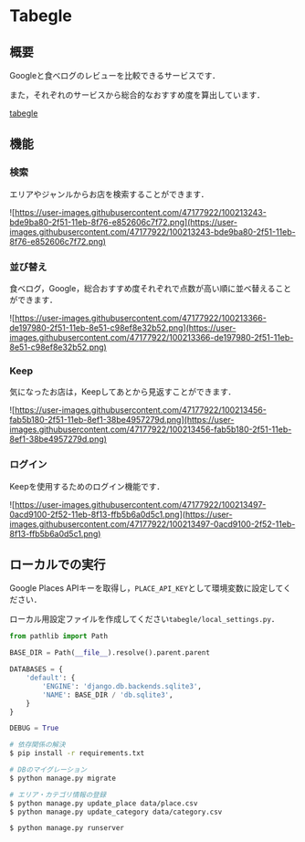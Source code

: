 # Tabegle

## 概要

Googleと食べログのレビューを比較できるサービスです．

また，それぞれのサービスから総合的なおすすめ度を算出しています．

[tabegle](https://tabegle.tk)

## 機能

### 検索

エリアやジャンルからお店を検索することができます．

![https://user-images.githubusercontent.com/47177922/100213243-bde9ba80-2f51-11eb-8f76-e852606c7f72.png](https://user-images.githubusercontent.com/47177922/100213243-bde9ba80-2f51-11eb-8f76-e852606c7f72.png)

### 並び替え

食べログ，Google，総合おすすめ度それぞれで点数が高い順に並べ替えることができます．

![https://user-images.githubusercontent.com/47177922/100213366-de197980-2f51-11eb-8e51-c98ef8e32b52.png](https://user-images.githubusercontent.com/47177922/100213366-de197980-2f51-11eb-8e51-c98ef8e32b52.png)

### Keep

気になったお店は，Keepしてあとから見返すことができます．

![https://user-images.githubusercontent.com/47177922/100213456-fab5b180-2f51-11eb-8ef1-38be4957279d.png](https://user-images.githubusercontent.com/47177922/100213456-fab5b180-2f51-11eb-8ef1-38be4957279d.png)

### ログイン

Keepを使用するためのログイン機能です．

![https://user-images.githubusercontent.com/47177922/100213497-0acd9100-2f52-11eb-8f13-ffb5b6a0d5c1.png](https://user-images.githubusercontent.com/47177922/100213497-0acd9100-2f52-11eb-8f13-ffb5b6a0d5c1.png)

## ローカルでの実行
Google Places APIキーを取得し，`PLACE_API_KEY`として環境変数に設定してください．

ローカル用設定ファイルを作成してください`tabegle/local_settings.py`．
```python
from pathlib import Path

BASE_DIR = Path(__file__).resolve().parent.parent

DATABASES = {
    'default': {
        'ENGINE': 'django.db.backends.sqlite3',
        'NAME': BASE_DIR / 'db.sqlite3',
    }
}

DEBUG = True

```
```bash
# 依存関係の解決
$ pip install -r requirements.txt

# DBのマイグレーション
$ python manage.py migrate

# エリア・カテゴリ情報の登録
$ python manage.py update_place data/place.csv
$ python manage.py update_category data/category.csv

$ python manage.py runserver
```